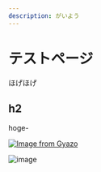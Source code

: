 ```yaml
---
description: がいよう
---
```


# テストページ

ほげほげ

## h2
hoge-

[![Image from Gyazo](https://i.gyazo.com/461ead28d8ff87686f6394c760d8f41f.png)](https://gyazo.com/461ead28d8ff87686f6394c760d8f41f)

![image](https://user-images.githubusercontent.com/33190342/56288151-17282000-6159-11e9-9694-2ae8190ccdba.png)
